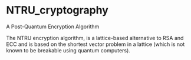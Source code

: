 # NTRU_cryptography
A Post-Quantum Encryption Algorithm

 The NTRU encryption algorithm, is a lattice-based alternative to RSA and ECC and is based on the shortest vector problem in a lattice (which is not known to be breakable using quantum computers).